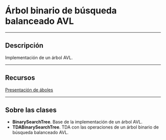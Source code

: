# Árbol binario de búsqueda balanceado AVL

----

## Descripción

Implementación de un árbol AVL.

----

## Recursos

[Presentación de áboles](https://docs.google.com/presentation/d/1n3zvmOyqUTIcNYxqnc7iIpcLZ-qqV_eBTdZas-o8Cr8/edit?usp=sharing)

----

## Sobre las clases

* **BinarySearchTree**. Base de la implementación de un árbol AVL.
* **TDABinarySearchTree**. TDA con las operaciones de un árbol binario de búsqueda balanceado AVL.
